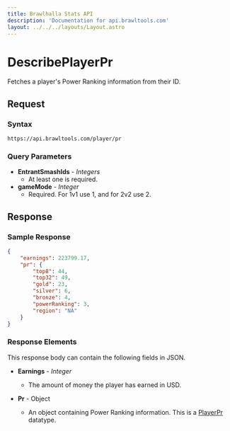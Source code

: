 ```yaml
---
title: Brawlhalla Stats API
description: 'Documentation for api.brawltools.com'
layout: ../../../layouts/Layout.astro
---
```


# DescribePlayerPr

Fetches a player's Power Ranking information from their ID.

## Request

### Syntax

```https://api.brawltools.com/player/pr```

### Query Parameters

- **EntrantSmashIds** - *Integers*
    - At least one is required.
- **gameMode** - *Integer*
    - Required. For 1v1 use 1, and for 2v2 use 2.

## Response

### Sample Response

```json
{
    "earnings": 223799.17,
    "pr": {
        "top8": 44,
        "top32": 49,
        "gold": 23,
        "silver": 6,
        "bronze": 4,
        "powerRanking": 3,
        "region": "NA"
    }
}
```

### Response Elements

This response body can contain the following fields in JSON.

- **Earnings** - *Integer*
    - The amount of money the player has earned in USD.

- **Pr** - Object
    - An object containing Power Ranking information. This is a <a href="../../datatypes/playerpr">PlayerPr</a> datatype.
